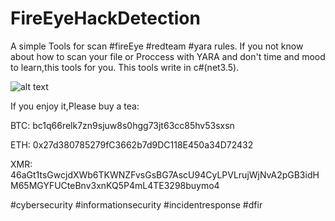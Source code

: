 # FireEyeHackDetection
A simple Tools for scan #fireEye #redteam #yara rules.
If you not know about how to scan your file or Proccess with YARA and don't time and mood to learn,this tools for you.
This tools write in c#(net3.5).

![alt text](https://i.ibb.co/W69LMZT/fireeyehackdetection.png)

If you enjoy it,Please buy a tea:

BTC: bc1q66relk7zn9sjuw8s0hgg73jt63cc85hv53sxsn

ETH: 0x27d380785279fC3662b7d9DC118E450a34D72432

XMR: 46aGt1tsGwcjdXWb6TKWNZFvsGsBG7AscU94CyLPVLrujWjNvA2pGB3idHM65MGYFUCteBnv3xnKQ5P4mL4TE3298buymo4

#cybersecurity #informationsecurity #incidentresponse #dfir
